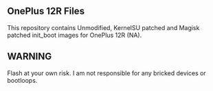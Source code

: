 ## OnePlus 12R Files

This repository contains Unmodified, KernelSU patched and Magisk patched init_boot images for OnePlus 12R (NA).

## WARNING
Flash at your own risk. I am not responsible for any bricked devices or bootloops.
